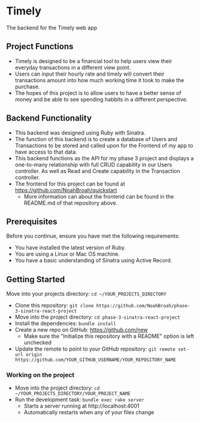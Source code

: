# Timely

The backend for the Timely web app

## Project Functions

  - Timely is designed to be a financial tool to help users view their everyday transactions in a different view point. 
  - Users can input their hourly rate and timely will convert their transactions amount into how much working time it took to make the purchase. 
  - The hopes of this project is to allow users to have a better sense of money and be able to see spending habbits in a different perspective.

  ## Backend Functionality

  - This backend was designed using Ruby with Sinatra. 
  - The function of this backend is to create a database of Users and Transactions to be stored and called upon for the Frontend of my app to have access to that data. 
  - This backend functions as the API for my phase 3 project and displays a one-to-many relationship with full CRUD capability in our Users controller. As well as Read and Create capability in the Transaction controller. 
  - The frontend for this project can be found at https://github.com/NoahBroah/quickstart
    - More information can about the frontend can be found in the README.md of that repository above.

## Prerequisites

Before you continue, ensure you have met the following requirements:

* You have installed the latest version of Ruby.
* You are using a Linux or Mac OS machine.
* You have a basic understanding of Sinatra using Active Record.

## Getting Started

Move into your projects directory: `cd ~/YOUR_PROJECTS_DIRECTORY`
* Clone this repository: `git clone https://github.com/NoahBroah/phase-3-sinatra-react-project`
* Move into the project directory: `cd phase-3-sinatra-react-project`
* Install the dependencies: `bundle install`
* Create a new repo on GitHub: https://github.com/new
    * Make sure the "Initialize this repository with a README" option is left unchecked
* Update the remote to point to your GitHub repository: `git remote set-url origin https://github.com/YOUR_GITHUB_USERNAME/YOUR_REPOSITORY_NAME`

### Working on the project

* Move into the project directory: `cd ~/YOUR_PROJECTS_DIRECTORY/YOUR_PROJECT_NAME`
* Run the development task: `bundle exec rake server`
    * Starts a server running at http://localhost:4001
    * Automatically restarts when any of your files change


